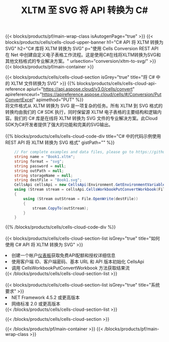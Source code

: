 ﻿---
title:  XLTM 至 SVG 将 API 转换为 C#
description: 使用Aspose.Cells Cloud SDK for C#将XLTM格式文件转换为SVG格式文件。
url: /zh/net/conversion/xltm-to-svg/
---
{{< blocks/products/pf/main-wrap-class isAutogenPage="true" >}}
{{< blocks/products/cells/cells-cloud-upper-banner h1="C# API 将 XLTM 转换为 SVG" h2="C# 库将 XLTM 转换为 SVG" p="使用 Cells Conversion REST API 在 Net 中创建自定义电子表格工作流程。这是使用C#在线将XLTM转换为SVG和其他文档格式的专业解决方案。" urlsection="conversion/xltm-to-svg/" >}}
{{< blocks/products/pf/main-container >}}

{{< blocks/products/cells/cells-cloud-section isGrey="true" title="将 C# 中的 XLTM 文件转换为 SVG" >}}
{{% blocks/products/cells/cells-cloud-api-reference apiurl="https://api.aspose.cloud/v3.0/cells/convert" apireferenceurl="https://apireference.aspose.cloud/cells/#/Conversion/PutConvertExcel" apimethod="PUT" %}}
<br/>
将文件格式从 XLTM 转换为 SVG 是一项复杂的任务。所有 XLTM 到 SVG 格式的转换均由我们的 C# SDK 执行，同时保留源 XLTM 电子表格的主要结构和逻辑内容。我们的 C# 库是在线将 XLTM 转换为 SVG 文件的专业解决方案。此Cloud SDK为C#开发者提供了强大的功能和完美的SVG输出。
<br/>
<br/>
{{% blocks/products/cells/cells-cloud-code-div title="C# 中的代码示例使用 REST API 将 XLTM 转换为 SVG 格式" gistPath="" %}}
 
```cs
    // For complete examples and data files, please go to https://github.com/aspose-cells-cloud/aspose-cells-cloud-dotnet/
    string name = "Book1.xltm";
    string format = "svg";
    string password = null;
    string outPath = null;
    string storageName = null;
    string destFile = "Book1.svg";
    CellsApi cellsApi = new CellsApi(Environment.GetEnvironmentVariable("ProductClientId"), Environment.GetEnvironmentVariable("ProductClientSecret"));
    using (Stream stream = cellsApi.CellsWorkbookPutConvertWorkbook(File.OpenRead(name), format, password, outPath, storageName))
    {
        using (Stream outStream = File.OpenWrite(destFile))
        {
            stream.CopyTo(outStream);
        }
    }
```
 
{{% /blocks/products/cells/cells-cloud-code-div %}}
<br/>
<br/>
{{< blocks/products/cells/cells-cloud-section-list isGrey="true" title="如何使用 C# API 将 XLTM 转换为 SVG" >}}
<li>创建一个帐户<a href="https://dashboard.aspose.cloud/">仪表板</a>获取免费API配额和授权详细信息</li>
<li>使用客户端 ID、客户端密码、基本 URL 和 API 版本初始化 CellsApi</li>
<li>调用 CellsWorkbookPutConvertWorkbook 方法获取结果流</li>
{{< /blocks/products/cells/cells-cloud-section-list >}}
<br/>
<br/>
{{< blocks/products/cells/cells-cloud-section-list isGrey="true" title="系统要求" >}}
<li>NET Framework 4.5.2 或更高版本</li>
<li>网络标准 2.0 或更高版本</li>
{{< /blocks/products/cells/cells-cloud-section-list >}}

{{< /blocks/products/cells/cells-cloud-section >}}

{{< /blocks/products/pf/main-container >}}
{{< /blocks/products/pf/main-wrap-class >}}
